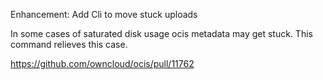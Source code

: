 Enhancement: Add Cli to move stuck uploads

In some cases of saturated disk usage ocis metadata may get stuck. This command relieves this case. 

https://github.com/owncloud/ocis/pull/11762
